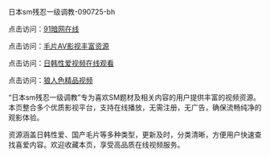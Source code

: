日本sm残忍一级调教-090725-bh

点击访问：<a href="https://heiliaoe8ajia.pages.dev">91暗网在线</a>

点击访问：<a href="https://heiliaoxqkkct.pages.dev">毛片AV影视丰富资源</a>

点击访问：<a href="https://heiliaoxwd5i8.pages.dev">日韩性爱视频在线观看</a>

点击访问：<a href="https://heiliaowt0d7p.pages.dev">狼人色精品视频</a>

“日本sm残忍一级调教”专为喜欢SM题材及相关内容的用户提供丰富的视频资源。本页整合多个优质影视平台，支持在线播放，无需注册，无广告，确保流畅纯净的观影体验。

资源涵盖日韩性爱、国产毛片等多种类型，更新及时，分类清晰，方便用户快速查找喜爱内容。欢迎收藏本页，享受高品质在线视频服务。

<span style="display:none;">[Canonical link](https://github.com/vivi20250709/vi12 ）</span>
